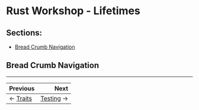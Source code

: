 # Rust Workshop - Lifetimes

## Sections:

* [Bread Crumb Navigation](#bread-crumb-navigation)

## Bread Crumb Navigation
_________________________

Previous | Next
:------- | ---:
← [Traits](./traits.md) | [Testing](./testing.md) →
